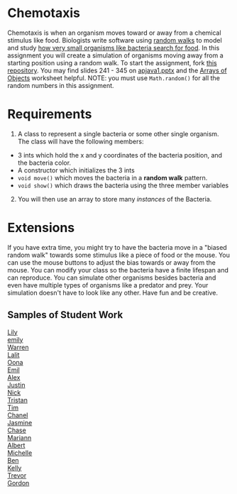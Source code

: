 Chemotaxis
==========
Chemotaxis is when an organism moves toward or away from a chemical stimulus like food. Biologists write software using [random walks](http://www.mit.edu/~kardar/teaching/projects/chemotaxis(AndreaSchmidt)/random.htm) to model and study [how very small organisms like bacteria search for food](http://www.mit.edu/~kardar/teaching/projects/chemotaxis(AndreaSchmidt)/). In this assignment you will create a simulation of organisms moving away from a starting position using a random walk. To start the assignment, fork [this repository](https://github.com/APCSLowell/Chemotaxis). You may find slides 241 - 345 on <a href="https://drive.google.com/open?id=0Bz2ZkT6qWPYTVkF4Q19aZ3dfdk0">apjava1.pptx</a> and the <a href="https://drive.google.com/file/d/0Bz2ZkT6qWPYTZ1FCOTZrWS1pb3M/view?usp=sharing">Arrays of Objects</a> worksheet helpful. NOTE: you must use `Math.random()` for all the random numbers in this assignment. 

Requirements
============
1. A class to represent a single bacteria or some other single organism. The class will have the following members:
  - 3 ints which hold the x and y coordinates of the bacteria position, and the bacteria color.
  - A constructor which initializes the 3 ints
  - `void move()` which moves the bacteria in a **random walk** pattern.
  - `void show()` which draws the bacteria using the three member variables 
2. You will then use an array to store many *instances* of the Bacteria. 
   
Extensions
==========

If you have extra time, you might try to have the bacteria move in a "biased random walk" towards some stimulus like a piece of food or the mouse. You can use the mouse buttons to adjust the bias towards or away from the mouse. You can modify your class so the bacteria have a finite lifespan and can reproduce. You can simulate other organisms besides bacteria and even have multiple types of organisms like a predator and prey. Your simulation doesn't have to look like any other. Have fun and be creative.

Samples of Student Work
-----------------------
[Lily](https://oulilyapjava.github.io/Chemotaxis/)   
[emily](https://emquach.github.io/Chemotaxis/)   
[Warren](https://werren.github.io/Chemotaxis/)   
[Lalit](https://darkefox.github.io/Chemotaxis/)   
[Oona](https://oonarisseadams.github.io/Chemotaxis/)   
[Emil](https://emil000.github.io/Chemotaxis/)   
[Alex](http://gh.epixtallion.tk/Chemotaxis/)   
[Justin](https://jolucky.github.io/Chemotaxis/)   
[Nick](https://ap-java.github.io/Chemotaxis/)   
[Tristan](https://trting.github.io/Chemotaxis/)   
[Tim](https://timyuen2.github.io/Chemotaxis/)   
[Chanel](https://chan3l.github.io/Chemotaxis/)   
[Jasmine](https://jizeng2.github.io/Chemotaxis/)   
[Chase](https://chaseabm.github.io/Chemotaxis/)   
[Mariann](https://mariann-lowellapcs.github.io/Chemotaxis/)   
[Albert](https://albertma222.github.io/Chemotaxis/)   
[Michelle](https://misyel.github.io/Chemotaxis/)    
[Ben](https://belee7.github.io/Chemotaxis/)   
[Kelly](https://kellykelp.github.io/Chemotaxis/)   
[Trevor](https://tlouie16.github.io/Chemotaxis/)   
[Gordon](https://milkteadailo.github.io/Chemotaxis/)   
 
